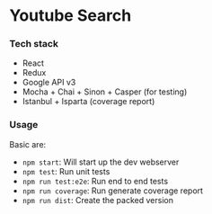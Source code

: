 
# Youtube Search

### Tech stack
- React
- Redux
- Google API v3
- Mocha + Chai + Sinon + Casper (for testing)
- Istanbul + Isparta (coverage report)

### Usage
Basic are:
- `npm start`: Will start up the dev webserver
- `npm test`: Run unit tests
- `npm run test:e2e`: Run end to end tests
- `npm run coverage`: Run generate coverage report
- `npm run dist`: Create the packed version
